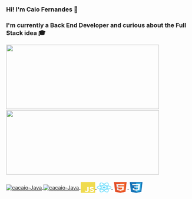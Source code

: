 ### Hi! I'm Caio Fernandes 👋 
### I'm currently a Back End Developer and curious about the Full Stack idea 🎓

<div style="display: flex" >
  <a href="https://github.com/cacaiol/">
  <img height="175em" width="415px" src="https://github-readme-stats.vercel.app/api?username=cacaiol&show_icons=true&theme=dark"/>   
  <img height="175em" width="415px" src="https://github-readme-stats.vercel.app/api/top-langs/?username=cacaiol&layout=compact&langs_count=16&theme=dark"/>
</div>

<div style="display: inline_block"><br>
  <img align="center" alt="cacaio-Java" height="30" width="40" src="https://icongr.am/devicon/java-original.svg?size=40&color=currentColor">
  <img align="center" alt="cacaio-Java" height="30" width="40" src="https://icongr.am/devicon/mysql-original-wordmark.svg?size=40&color=currentColor">
  <img align="center" alt="cacaio-Js" height="30" width="40" src="https://raw.githubusercontent.com/devicons/devicon/master/icons/javascript/javascript-plain.svg">
  <img align="center" alt="cacaio-React" height="30" width="40" src="https://raw.githubusercontent.com/devicons/devicon/master/icons/react/react-original.svg">
  <img align="center" alt="cacaio-HTML" height="30" width="40" src="https://raw.githubusercontent.com/devicons/devicon/master/icons/html5/html5-original.svg">
  <img align="center" alt="cacaio-CSS" height="30" width="40" src="https://raw.githubusercontent.com/devicons/devicon/master/icons/css3/css3-original.svg">
  
</div>
